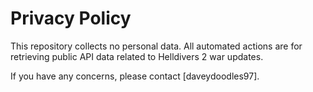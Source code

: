 # Privacy Policy

This repository collects no personal data. All automated actions are for retrieving public API data related to Helldivers 2 war updates.

If you have any concerns, please contact [daveydoodles97].
